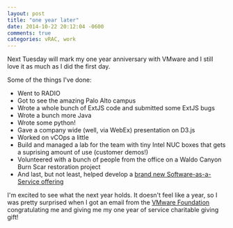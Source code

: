 ```yaml
---
layout: post
title: "one year later"
date: 2014-10-22 20:12:04 -0600
comments: true
categories: vRAC, work
---
```


Next Tuesday will mark my one year anniversary with VMware and I still love it as much as I did the first day. 

Some of the things I've done:

+ Went to RADIO
+ Got to see the amazing Palo Alto campus
+ Wrote a whole bunch of ExtJS code and submitted some ExtJS bugs
+ Wrote a bunch more Java
+ Wrote some python!
+ Gave a company wide (well, via WebEx) presentation on D3.js
+ Worked on vCOps a little
+ Build and managed a lab for the team with tiny Intel NUC boxes that gets a suprising amount of use (customer demos!)
+ Volunteered with a bunch of people from the office on a Waldo Canyon Burn Scar restoration project
+ And last, but not least, helped develop a [brand new Software-as-a-Service offering](https://www.youtube.com/watch?v=-Au0eec2hkU)

I'm excited to see what the next year holds. It doesn't feel like a year, so I was pretty surprised when I got an email from the [VMware Foundation](http://www.vmware.com/company/foundation) congratulating me and giving me my one year of service charitable giving gift!  


